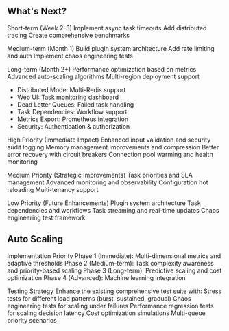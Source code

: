 ## What's Next?

Short-term (Week 2-3)
Implement async task timeouts
Add distributed tracing
Create comprehensive benchmarks

Medium-term (Month 1)
Build plugin system architecture
Add rate limiting and auth
Implement chaos engineering tests

Long-term (Month 2+)
Performance optimization based on metrics
Advanced auto-scaling algorithms
Multi-region deployment support

- Distributed Mode: Multi-Redis support
- Web UI: Task monitoring dashboard
- Dead Letter Queues: Failed task handling
- Task Dependencies: Workflow support
- Metrics Export: Prometheus integration
- Security: Authentication & authorization

High Priority (Immediate Impact)
Enhanced input validation and security audit logging
Memory management improvements and compression
Better error recovery with circuit breakers
Connection pool warming and health monitoring

Medium Priority (Strategic Improvements)
Task priorities and SLA management
Advanced monitoring and observability
Configuration hot reloading
Multi-tenancy support

Low Priority (Future Enhancements)
Plugin system architecture
Task dependencies and workflows
Task streaming and real-time updates
Chaos engineering test framework

## Auto Scaling

Implementation Priority
Phase 1 (Immediate): Multi-dimensional metrics and adaptive thresholds
Phase 2 (Medium-term): Task complexity awareness and priority-based scaling
Phase 3 (Long-term): Predictive scaling and cost optimization
Phase 4 (Advanced): Machine learning integration

Testing Strategy
Enhance the existing comprehensive test suite with:
Stress tests for different load patterns (burst, sustained, gradual)
Chaos engineering tests for scaling under failures
Performance regression tests for scaling decision latency
Cost optimization simulations
Multi-queue priority scenarios
